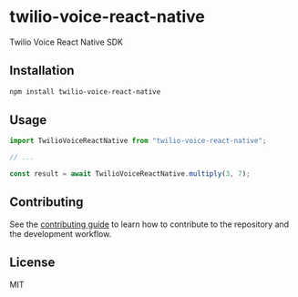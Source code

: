 # twilio-voice-react-native

Twilio Voice React Native SDK

## Installation

```sh
npm install twilio-voice-react-native
```

## Usage

```js
import TwilioVoiceReactNative from "twilio-voice-react-native";

// ...

const result = await TwilioVoiceReactNative.multiply(3, 7);
```

## Contributing

See the [contributing guide](CONTRIBUTING.md) to learn how to contribute to the repository and the development workflow.

## License

MIT
